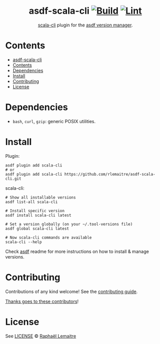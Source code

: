 <div align="center">

# asdf-scala-cli [![Build](https://github.com/rlemaitre/asdf-scala-cli/actions/workflows/build.yml/badge.svg)](https://github.com/rlemaitre/asdf-scala-cli/actions/workflows/build.yml) [![Lint](https://github.com/rlemaitre/asdf-scala-cli/actions/workflows/lint.yml/badge.svg)](https://github.com/rlemaitre/asdf-scala-cli/actions/workflows/lint.yml)

[scala-cli](https://scala-cli.virtuslab.org/docs/overview) plugin for the [asdf version manager](https://asdf-vm.com).

</div>

# Contents

- [asdf-scala-cli  ](#asdf-scala-cli--)
- [Contents](#contents)
- [Dependencies](#dependencies)
- [Install](#install)
- [Contributing](#contributing)
- [License](#license)

# Dependencies

- `bash`, `curl`, `gzip`: generic POSIX utilities.

# Install

Plugin:

```shell
asdf plugin add scala-cli
# or
asdf plugin add scala-cli https://github.com/rlemaitre/asdf-scala-cli.git
```

scala-cli:

```shell
# Show all installable versions
asdf list-all scala-cli

# Install specific version
asdf install scala-cli latest

# Set a version globally (on your ~/.tool-versions file)
asdf global scala-cli latest

# Now scala-cli commands are available
scala-cli --help
```

Check [asdf](https://github.com/asdf-vm/asdf) readme for more instructions on how to
install & manage versions.

# Contributing

Contributions of any kind welcome! See the [contributing guide](contributing.md).

[Thanks goes to these contributors](https://github.com/rlemaitre/asdf-scala-cli/graphs/contributors)!

# License

See [LICENSE](LICENSE) © [Raphaël Lemaitre](https://github.com/rlemaitre/)
